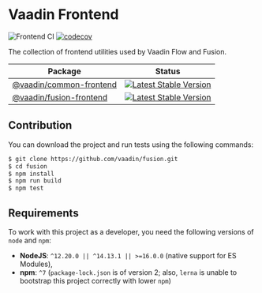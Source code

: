 # Vaadin Frontend

![Frontend CI](https://github.com/vaadin/fusion/actions/workflows/frontend.yml/badge.svg)
[![codecov](https://codecov.io/gh/vaadin/fusion/branch/main/graph/badge.svg?token=PQMTMS8ECC)](https://codecov.io/gh/vaadin/fusion)

The collection of frontend utilities used by Vaadin Flow and Fusion.

| Package                 | Status |
|-------------------------|--------|
| [@vaadin/common-frontend](./packages/common-frontend) | [![Latest Stable Version](https://img.shields.io/npm/v/@vaadin/common-frontend.svg)](https://www.npmjs.com/package/@vaadin/common-frontend) |
| [@vaadin/fusion-frontend](./packages/fusion-frontend) | [![Latest Stable Version](https://img.shields.io/npm/v/@vaadin/fusion-frontend.svg)](https://www.npmjs.com/package/@vaadin/fusion-frontend) |

## Contribution

You can download the project and run tests using the following commands:
```bash
$ git clone https://github.com/vaadin/fusion.git
$ cd fusion
$ npm install
$ npm run build
$ npm test
```

## Requirements

To work with this project as a developer, you need the following versions of `node` and `npm`:

- **NodeJS**: `^12.20.0 || ^14.13.1 || >=16.0.0` (native support for ES Modules),
- **npm**: `^7` (`package-lock.json` is of version 2; also, `lerna` is unable to bootstrap this project correctly with lower `npm`)



